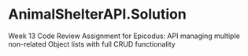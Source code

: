 # AnimalShelterAPI.Solution
Week 13 Code Review Assignment for Epicodus: API managing multiple non-related Object lists with full CRUD functionality
